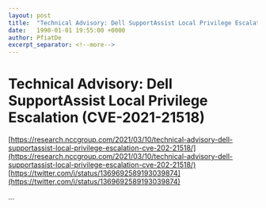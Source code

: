 ```yaml
---
layout: post
title:  "Technical Advisory: Dell SupportAssist Local Privilege Escalation (CVE-2021-21518)"
date:   1990-01-01 19:55:00 +0000
author: PfiatDe
excerpt_separator: <!--more-->
---
```


# Technical Advisory: Dell SupportAssist Local Privilege Escalation (CVE-2021-21518)
[https://research.nccgroup.com/2021/03/10/technical-advisory-dell-supportassist-local-privilege-escalation-cve-202-21518/](https://research.nccgroup.com/2021/03/10/technical-advisory-dell-supportassist-local-privilege-escalation-cve-202-21518/)
[https://twitter.com/i/status/1369692589193039874](https://twitter.com/i/status/1369692589193039874)

...
<!--more-->
